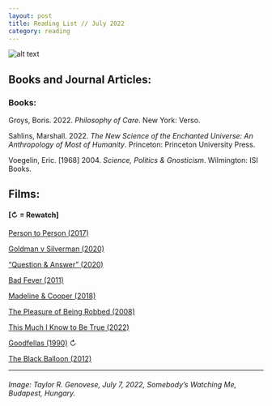 ```yaml
---
layout: post
title: Reading List // July 2022
category: reading
---
```


![alt text](https://trgenovese.github.io/blog/images/july22reading.jpg)

## Books and Journal Articles:

### Books:
Groys, Boris. 2022. *Philosophy of Care*. New York: Verso.

Sahlins, Marshall. 2022. *The New Science of the Enchanted Universe: An Anthropology of Most of Humanity*. Princeton: Princeton University Press.

Voegelin, Eric. [1968] 2004. *Science, Politics & Gnosticism*. Wilmington: ISI Books.

## Films:
#### [↻ = Rewatch]

[Person to Person (2017)](https://letterboxd.com/trgenovese/film/person-to-person-2017/)

[Goldman v Silverman (2020)](https://letterboxd.com/trgenovese/film/goldman-v-silverman/)

[“Question & Answer” (2020)](https://letterboxd.com/trgenovese/film/question-answer/)

[Bad Fever (2011)](https://letterboxd.com/trgenovese/film/bad-fever/)

[Madeline & Cooper (2018)](https://letterboxd.com/trgenovese/film/madeline-cooper/)

[The Pleasure of Being Robbed (2008)](https://letterboxd.com/trgenovese/film/the-pleasure-of-being-robbed/)

[This Much I Know to Be True (2022)](https://letterboxd.com/trgenovese/film/this-much-i-know-to-be-true/)

[Goodfellas (1990)](https://letterboxd.com/trgenovese/film/goodfellas/) ↻

[The Black Balloon (2012)](https://letterboxd.com/trgenovese/film/the-black-balloon-2012/)

___
###### Image: Taylor R. Genovese, July 7, 2022, Somebody’s Watching Me, Budapest, Hungary.
